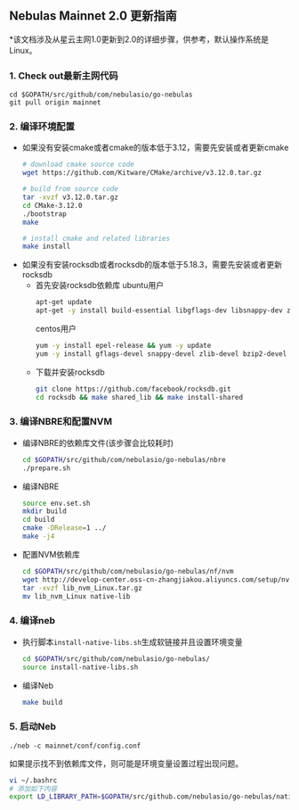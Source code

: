 ## Nebulas Mainnet 2.0 更新指南

*该文档涉及从星云主网1.0更新到2.0的详细步骤，供参考，默认操作系统是Linux。  
  

### 1. Check out最新主网代码
```shell
cd $GOPATH/src/github/com/nebulasio/go-nebulas
git pull origin mainnet
```

### 2. 编译环境配置
- 如果没有安装cmake或者cmake的版本低于3.12，需要先安装或者更新cmake
  ```bash
  # download cmake source code
  wget https://github.com/Kitware/CMake/archive/v3.12.0.tar.gz
  
  # build from source code
  tar -xvzf v3.12.0.tar.gz
  cd CMake-3.12.0
  ./bootstrap
  make
  
  # install cmake and related libraries
  make install
  ```
- 如果没有安装rocksdb或者rocksdb的版本低于5.18.3，需要先安装或者更新rocksdb
  - 首先安装rocksdb依赖库
    ubuntu用户
    ```bash
    apt-get update
    apt-get -y install build-essential libgflags-dev libsnappy-dev zlib1g-dev libbz2-dev liblz4-dev libzstd-dev
    ```
    centos用户
    ```bash
    yum -y install epel-release && yum -y update
    yum -y install gflags-devel snappy-devel zlib-devel bzip2-devel gcc-c++  libstdc++-devel
    ```
  - 下载并安装rocksdb
    ```bash
    git clone https://github.com/facebook/rocksdb.git
    cd rocksdb && make shared_lib && make install-shared
    ```

### 3. 编译NBRE和配置NVM
- 编译NBRE的依赖库文件(该步骤会比较耗时)
  ```bash
  cd $GOPATH/src/github/com/nebulasio/go-nebulas/nbre
  ./prepare.sh
  ```
- 编译NBRE
  ```bash
  source env.set.sh
  mkdir build
  cd build
  cmake -DRelease=1 ../
  make -j4
  ```
- 配置NVM依赖库
  ```bash
  cd $GOPATH/src/github/com/nebulasio/go-nebulas/nf/nvm
  wget http://develop-center.oss-cn-zhangjiakou.aliyuncs.com/setup/nvm/lib_nvm_Linux.tar.gz
  tar -xvzf lib_nvm_Linux.tar.gz
  mv lib_nvm_Linux native-lib
  ```

### 4. 编译neb
- 执行脚本`install-native-libs.sh`生成软链接并且设置环境变量
  ```bash
  cd $GOPATH/src/github/com/nebulasio/go-nebulas/
  source install-native-libs.sh
  ```
- 编译Neb
  ```bash
  make build
  ```

### 5. 启动Neb
```shell
./neb -c mainnet/conf/config.conf
```
如果提示找不到依赖库文件，则可能是环境变量设置过程出现问题。
```bash
vi ~/.bashrc
# 添加如下内容
export LD_LIBRARY_PATH=$GOPATH/src/github.com/nebulasio/go-nebulas/native-lib:$LD_LIBRARY_PATH
```
